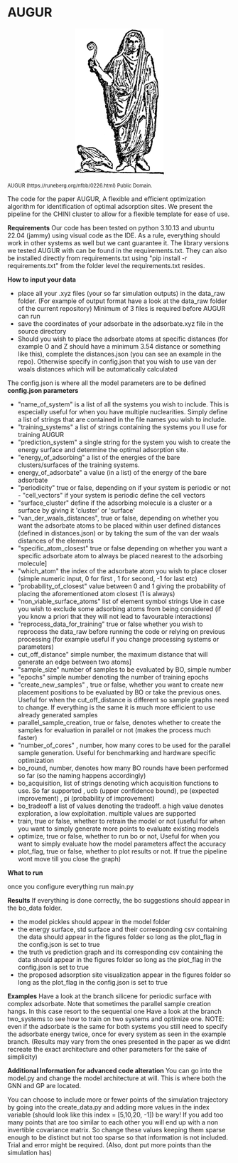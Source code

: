 # AUGUR

<p align="center">
  <img src="imgs/AUGUR.png"  width="200" />
    <figcaption style="font-size: 0.8em;">AUGUR (https://runeberg.org/nfbb/0226.html) Public Domain.</figcaption>
</p>

The code for the paper AUGUR, A flexible and efficient optimization algorithm for identification of optimal adsorption sites. We present the pipeline for the CHINI cluster to allow for a flexible template for ease of use.

**Requirements**
Our code has been tested on python 3.10.13 and ubuntu 22.04 (jammy) using visual code as the IDE. As a rule, everything should work in other systems as well but we cant guarantee it. The library versions we tested AUGUR with can be found in the requirements.txt. They can also be installed directly from requirements.txt using "pip install -r requirements.txt" from the folder level the requirements.txt resides.

**How to input your data**


  - place all your .xyz files (your so far simulation outputs) in the data_raw folder. (For example of output format have a look at the data_raw folder of the current repository) Minimum of 3 files is required before AUGUR can run
  - save the coordinates of your adsorbate in the adsorbate.xyz file in the source directory
  - Should you wish to place the adsorbate atoms at specific distances (for example O and Z should have a minimum 3.54 distance or something like this), complete the distances.json (you can see an example in the repo). Otherwise specify in config.json that you wish to use van der waals distances which will be automatically calculated
  
  
 The config.json is where all the model parameters are to be defined
 **config.json parameters**

  - "name_of_system" is a list of all the systems you wish to include. This is especially useful for when you have multiple nuclearities. Simply define a list of strings that are contained in the file names you wish to include.
   - "training_systems" a list of strings containing the systems you ll use for training AUGUR
   - "prediction_system" a single string for the system you wish to create the energy surface and determine the optimal adsorption site.
   - "energy_of_adsorbing" a list of the energies of the bare clusters/surfaces of the training systems.
   - energy_of_adsorbate" a value (in a list) of the energy of the bare adsorbate
   - "periodicity" true or false, depending on if your system is periodic or not
    - "cell_vectors" if your system is periodic define the cell vectors
   - "surface_cluster" define if the adsorbing molecule is a cluster or a surface by giving it 'cluster' or 'surface'
   - "van_der_waals_distances", true or false, depending on whether you want the adsorbate atoms to be placed within user defined distances (defined in distances.json) or by taking the sum of the van der waals distances of the elements
   - "specific_atom_closest" true or false depending on whether you want a specific adsorbate atom to always be placed nearest to the adsorbing molecule]
   - "which_atom" the index of the adsorbate atom you wish to place closer (simple numeric input, 0 for first , 1 for second, -1 for last etc)
   - "probability_of_closest" value between 0 and 1 giving the probability of placing the aforementioned atom closest (1 is always)
   - "non_viable_surface_atoms" list of element symbol strings Use in case you wish to exclude some adsorbing atoms from being considered (if you know a priori that they will not lead to favourable interactions)
   - "reprocess_data_for_training" true or false whether you wish to reprocess the data_raw before running the code or relying on previous processing (for example useful if you change processing systems or parameters)
   - cut_off_distance" simple number, the maximum distance that will generate an edge between two atoms]
   - "sample_size" number of samples to be evaluated by BO, simple number
   - "epochs" simple number denoting the number of training epochs
   - "create_new_samples" , true or false, whether you want to create new placement positions to be evaluated by BO or take the previous ones. Useful for when the cut_off_distance is different so sample graphs need to change. If everything is the same it is much more efficient to use already generated samples
   - parallel_sample_creation, true or false, denotes whether to create the samples for evaluation in parallel or not (makes the process much faster)
   -  "number_of_cores" , number, how many cores to be used for the parallel sample generation. Useful for benchmarking and hardware specific optimization
   - bo_round, number, denotes how many BO rounds have been performed so far (so the naming happens accordingly)
   - bo_acquisition, list of strings denoting which acquisition functions to use. So far supported , ucb (upper confidence bound), pe (expected improvement) , pi (probability of improvement)
   - bo_tradeoff a list of values denoting the tradeoff. a high value denotes exploration, a low exploitation. multiple values are supported
   - train, true or false, whether to retrain the model or not (useful for when you want to simply generate more points to evaluate existing models
   - optimize, true or false, whether to run bo or not, Useful for when you want to simply evaluate how the model parameters affect the accuracy
   - plot_flag, true or false, whether to plot results or not. If true the pipeline wont move till you close the graph)
    
    
**What to run**

once you configure everything run main.py


**Results**
If everything is done correctly, the bo suggestions should appear in the bo_data folder. 
- the model pickles should appear in the model folder
- the energy surface, std surface and their corresponding csv containing the data should appear in the figures folder so long as the plot_flag in the config.json is set to true
- the  truth vs prediction graph and its corresponding csv containing the data should appear in the figures folder so long as the plot_flag in the config.json is set to true
- the proposed adsorption site visualization appear in the figures folder so long as the plot_flag in the config.json is set to true

**Examples**
Have a look at the branch silicene for periodic surface with complex adsorbate. Note that sometimes the parallel sample creation hangs. In this case resort to the sequential one
Have a look at the branch two_systems to see how to train on two systems and optimize one. NOTE: even if the adsorbate is the same for both systems you still need to specify the adsorbate energy twice, once for every system as seen in the example branch.
(Results may vary from the ones presented in the paper as we didnt recreate the exact architecture and other parameters for the sake of simplicity)


**Additional Information for advanced code alteration**
You can go into the model.py and change the model architecture at will. This is where both the GNN and GP are located. 

You can choose to include more or fewer points of the simulation trajectory by going into the create_data.py and adding more values in the index variable (should look like this index = [5,10,20, -1])
be wary! If you add too many points that are too similar to each other you will end up with a non invertible covariance matrix. So change these values keeping them sparse enough to be distinct but not too sparse so that information is not included. Trial and error might be required. (Also, dont put more points than the simulation has)


